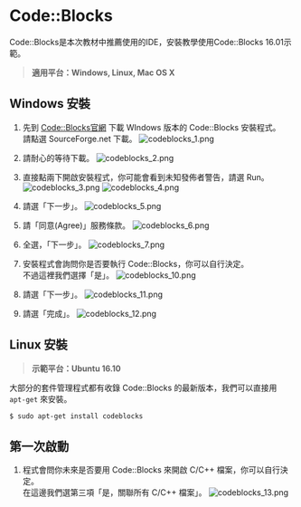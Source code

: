 # Code::Blocks
Code::Blocks是本次教材中推薦使用的IDE，安裝教學使用Code::Blocks 16.01示範。

> **適用平台：Windows, Linux, Mac OS X**

## Windows 安裝
1. 先到 [Code::Blocks官網](http://www.codeblocks.org/) 下載 WIndows 版本的 Code::Blocks 安裝程式。   
請點選 SourceForge.net 下載。
![codeblocks_1.png](img/codeblocks_1.png)

2. 請耐心的等待下載。
![codeblocks_2.png](img/codeblocks_2.png)

3. 直接點兩下開啟安裝程式，你可能會看到未知發佈者警告，請選 Run。
![codeblocks_3.png](img/codeblocks_3.png)
![codeblocks_4.png](img/codeblocks_4.png)

4. 請選「下一步」。
![codeblocks_5.png](img/codeblocks_5.png)

5. 請「同意(Agree)」服務條款。
![codeblocks_6.png](img/codeblocks_6.png)

6. 全選，「下一步」。
![codeblocks_7.png](img/codeblocks_7.png)

7. 安裝程式會詢問你是否要執行 Code::Blocks，你可以自行決定。  
不過這裡我們選擇「是」。
![codeblocks_10.png](img/codeblocks_10.png)

8. 請選「下一步」。
![codeblocks_11.png](img/codeblocks_11.png)

9. 請選「完成」。
![codeblocks_12.png](img/codeblocks_12.png)

## Linux 安裝
> **示範平台：Ubuntu 16.10**

大部分的套件管理程式都有收錄 Code::Blocks 的最新版本，我們可以直接用 `apt-get` 來安裝。

```bash
$ sudo apt-get install codeblocks
```

## 第一次啟動
1. 程式會問你未來是否要用 Code::Blocks 來開啟 C/C++ 檔案，你可以自行決定。  
在這邊我們選第三項「是，關聯所有 C/C++ 檔案」。
![codeblocks_13.png](img/codeblocks_13.png)
